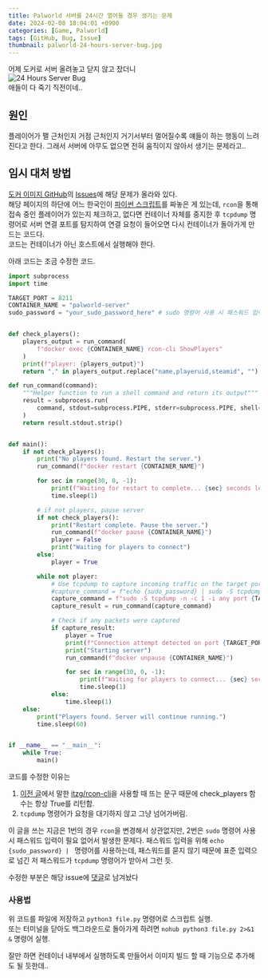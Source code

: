 ```yaml
---
title: Palworld 서버를 24시간 열어둘 경우 생기는 문제
date: 2024-02-08 18:04:01 +0900
categories: [Game, Palworld]
tags: [GitHub, Bug, Issue]
thumbnail: palworld-24-hours-server-bug.jpg
---
```


어제 도커로 서버 올려놓고 닫지 않고 잤더니  
![24 Hours Server Bug](palworld-24-hours-server-bug.jpg)  
애들이 다 죽기 직전이네..



## 원인
플레이어가 팰 근처인지 거점 근처인지 거기서부터 멀어질수록 얘들이 하는 행동이 느려진다고 한다.
그래서 서버에 아무도 없으면 전혀 움직이지 않아서 생기는 문제라고..

## 임시 대처 방법
[도커 이미지 GitHub](https://github.com/thijsvanloef/palworld-server-docker)의 [Issues](https://github.com/thijsvanloef/palworld-server-docker/issues/32)에 해당 문제가 올라와 있다.  
해당 페이지의 하단에 어느 한국인이 [파이썬 스크립트](https://github.com/thijsvanloef/palworld-server-docker/issues/32#issuecomment-1926103919)를 짜놓은 게 있는데, `rcon`을 통해 접속 중인 플레이어가 있는지 체크하고, 없다면 컨테이너 자체를 중지한 후 `tcpdump` 명령어로 서버 연결 포트를 탐지하여 연결 요청이 들어오면 다시 컨테이너가 돌아가게 만드는 코드다.  
코드는 컨테이너가 아닌 호스트에서 실행해야 한다.

아래 코드는 조금 수정한 코드.
```python
import subprocess
import time

TARGET_PORT = 8211
CONTAINER_NAME = "palworld-server"
sudo_password = "your_sudo_password_here" # sudo 명령어 사용 시 패스워드 입력이 필요없다면 삭제


def check_players():
    players_output = run_command(
        f"docker exec {CONTAINER_NAME} rcon-cli ShowPlayers"
    )
    print(f"player: {players_output}")
    return "," in players_output.replace("name,playeruid,steamid", "") # itzg/rcon-cli을 사용할 때 문제 발생 해결

def run_command(command):
    """Helper function to run a shell command and return its output"""
    result = subprocess.run(
        command, stdout=subprocess.PIPE, stderr=subprocess.PIPE, shell=True, text=True
    )
    return result.stdout.strip()


def main():
    if not check_players():
        print("No players found. Restart the server.")
        run_command(f"docker restart {CONTAINER_NAME}")

        for sec in range(30, 0, -1):
            print(f"Waiting for restart to complete... {sec} seconds left")
            time.sleep(1)

        # if not players, pause server
        if not check_players():
            print("Restart complete. Pause the server.")
            run_command(f"docker pause {CONTAINER_NAME}")
            player = False
            print("Waiting for players to connect")
        else:
            player = True

        while not player:
            # Use tcpdump to capture incoming traffic on the target port
            #capture_command = f"echo {sudo_password} | sudo -S tcpdump -n -c 1 -i any port {TARGET_PORT} 2>/dev/null"
            capture_command = f"sudo -S tcpdump -n -c 1 -i any port {TARGET_PORT} 2>/dev/null" # 패스워드 입력 필요없는 경우
            capture_result = run_command(capture_command)

            # Check if any packets were captured
            if capture_result:
                player = True
                print(f"Connection attempt detected on port {TARGET_PORT}")
                print("Starting server")
                run_command(f"docker unpause {CONTAINER_NAME}")

                for sec in range(30, 0, -1):
                    print(f"Waiting for players to connect... {sec} seconds left")
                    time.sleep(1)
            else:
                time.sleep(1)
    else:
        print("Players found. Server will continue running.")
        time.sleep(60)


if __name__ == "__main__":
    while True:
        main()
```

코드를 수정한 이유는
1. [이전 글](/posts/palworld-server-docker-arm64/#dockerfile)에서 말한 [itzg/rcon-cli](https://github.com/itzg/rcon-cli/)을 사용할 때 뜨는 문구 때문에 check_players 함수는 항상 True를 리턴함.
2. `tcpdump` 명령어가 요청을 대기하지 않고 그냥 넘어가버림.

이 글을 쓰는 지금은 1번의 경우 `rcon`을 변경해서 상관없지만, 2번은 `sudo` 명령어 사용 시 패스워드 입력이 필요 없어서 발생한 문제다. 패스워드 입력을 위해 `echo {sudo_password} | ` 명령어를 사용하는데, 패스워드를 묻지 않기 때문에 표준 입력으로 넘긴 저 패스워드가 `tcpdump` 명령어가 받아서 그런 듯.

수정한 부분은 해당 issue에 [댓글](https://github.com/thijsvanloef/palworld-server-docker/issues/32#issuecomment-1933634837)로 남겨놨다

### 사용법
위 코드를 파일에 저장하고 `python3 file.py` 명령어로 스크립트 실행.  
또는 터미널을 닫아도 백그라운드로 돌아가게 하려면 `nohub python3 file.py 2>&1 &` 명령어 실행.

잘만 하면 컨테이너 내부에서 실행하도록 만들어서 이미지 빌드 할 때 기능으로 추가해도 될 듯한데..
